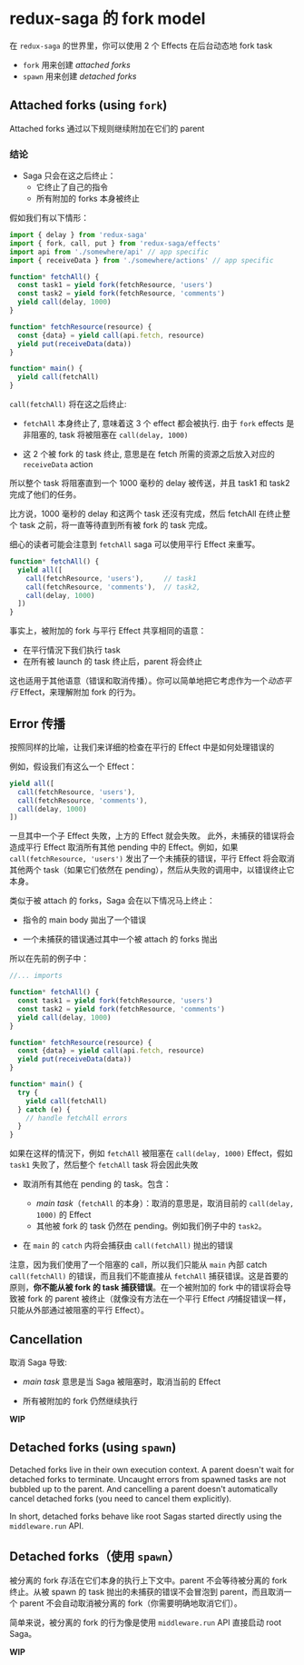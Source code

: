 # redux-saga 的 fork model

在 `redux-saga` 的世界里，你可以使用 2 个 Effects 在后台动态地 fork task

- `fork` 用来创建 *attached forks*
- `spawn` 用来创建 *detached forks*

## Attached forks (using `fork`)

Attached forks 通过以下规则继续附加在它们的 parent

### 结论

- Saga 只会在这之后终止：
  - 它终止了自己的指令
  - 所有附加的 forks 本身被终止

假如我们有以下情形：

```js
import { delay } from 'redux-saga'
import { fork, call, put } from 'redux-saga/effects'
import api from './somewhere/api' // app specific
import { receiveData } from './somewhere/actions' // app specific

function* fetchAll() {
  const task1 = yield fork(fetchResource, 'users')
  const task2 = yield fork(fetchResource, 'comments')
  yield call(delay, 1000)
}

function* fetchResource(resource) {
  const {data} = yield call(api.fetch, resource)
  yield put(receiveData(data))
}

function* main() {
  yield call(fetchAll)
}
```

`call(fetchAll)` 将在这之后终止:

- `fetchAll` 本身终止了, 意味着这 3 个 effect 都会被执行. 由于 `fork` effects 是非阻塞的, task 将被阻塞在 `call(delay, 1000)`

- 这 2 个被 fork 的 task 终止, 意思是在 fetch 所需的资源之后放入对应的 `receiveData` action

所以整个 task 将阻塞直到一个 1000 毫秒的 delay 被传送，并且 task1 和 task2 完成了他们的任务。

比方说，1000 毫秒的 delay 和这两个 task 还沒有完成，然后 fetchAll 在终止整个 task 之前，将一直等待直到所有被 fork 的 task 完成。

细心的读者可能会注意到 `fetchAll` saga 可以使用平行 Effect 来重写。

```js
function* fetchAll() {
  yield all([
    call(fetchResource, 'users'),     // task1
    call(fetchResource, 'comments'),  // task2,
    call(delay, 1000)
  ])
}
```

事实上，被附加的 fork 与平行 Effect 共享相同的语意：

- 在平行情況下我们执行 task
- 在所有被 launch 的 task 终止后，parent 将会终止

这也适用于其他语意（错误和取消传播）。你可以简单地把它考虑作为一个*动态平行* Effect，来理解附加 fork 的行为。

## Error 传播

按照同样的比喻，让我们来详细的检查在平行的 Effect 中是如何处理错误的

例如，假设我们有这么一个 Effect：

```js
yield all([
  call(fetchResource, 'users'),
  call(fetchResource, 'comments'),
  call(delay, 1000)
])
```

一旦其中一个子 Effect 失敗，上方的 Effect 就会失敗。
此外，未捕获的错误将会造成平行 Effect 取消所有其他 pending 中的 Effect。例如，如果 `call(fetchResource, 'users')` 发出了一个未捕获的错误，平行 Effect 将会取消其他两个 task（如果它们依然在 pending），然后从失败的调用中，以错误终止它本身。

类似于被 attach 的 forks，Saga 会在以下情况马上终止：

- 指令的 main body 拋出了一个错误

- 一个未捕获的错误通过其中一个被 attach 的 forks 抛出

所以在先前的例子中：

```js
//... imports

function* fetchAll() {
  const task1 = yield fork(fetchResource, 'users')
  const task2 = yield fork(fetchResource, 'comments')
  yield call(delay, 1000)
}

function* fetchResource(resource) {
  const {data} = yield call(api.fetch, resource)
  yield put(receiveData(data))
}

function* main() {
  try {
    yield call(fetchAll)
  } catch (e) {
    // handle fetchAll errors
  }
}
```


如果在这样的情況下，例如 `fetchAll` 被阻塞在 `call(delay, 1000)` Effect，假如 `task1` 失败了，然后整个 `fetchAll` task 将会因此失敗

- 取消所有其他在 pending 的 task。包含：
  - *main task*（`fetchAll` 的本身）：取消的意思是，取消目前的 `call(delay, 1000)` 的 Effect
  - 其他被 fork 的 task 仍然在 pending。例如我们例子中的 `task2`。

- 在 `main` 的 `catch` 内将会捕获由 `call(fetchAll)` 抛出的错误

注意，因为我们使用了一个阻塞的 call，所以我们只能从 `main` 內部 catch `call(fetchAll)` 的错误，而且我们不能直接从 `fetchAll` 捕获错误。这是首要的原则，**你不能从被 fork 的 task 捕获错误**。在一个被附加的 fork 中的错误将会导致被 fork 的 parent 被终止（就像没有方法在一个平行 Effect *内*捕捉错误一样，只能从外部通过被阻塞的平行 Effect）。

## Cancellation

取消 Saga 导致:

- *main task* 意思是当 Saga 被阻塞时，取消当前的 Effect

- 所有被附加的 fork 仍然继续执行

**WIP**

## Detached forks (using `spawn`)

Detached forks live in their own execution context. A parent doesn't wait for detached forks to terminate. Uncaught
errors from spawned tasks are not bubbled up to the parent. And cancelling a parent doesn't automatically cancel detached
forks (you need to cancel them explicitly).

In short, detached forks behave like root Sagas started directly using the `middleware.run` API.

## Detached forks（使用 `spawn`）

被分离的 fork 存活在它们本身的执行上下文中。parent 不会等待被分离的 fork 终止。从被 spawn 的 task 抛出的未捕获的错误不会冒泡到 parent，而且取消一个 parent 不会自动取消被分离的 fork（你需要明确地取消它们）。

简单来说，被分离的 fork 的行为像是使用 `middleware.run` API 直接启动 root Saga。

**WIP**
